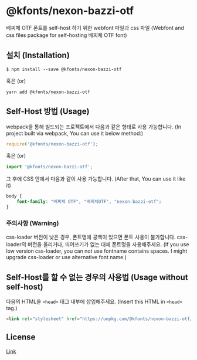 # @kfonts/nexon-bazzi-otf

배찌체 OTF 폰트를 self-host 하기 위한 webfont 파일과 css 파일
(Webfont and css files package for self-hosting 배찌체 OTF font)

## 설치 (Installation)

```
$ npm install --save @kfonts/nexon-bazzi-otf
```

혹은 (or)

```
yarn add @kfonts/nexon-bazzi-otf
```

## Self-Host 방법 (Usage)

webpack을 통해 빌드되는 프로젝트에서 다음과 같은 형태로 사용 가능합니다.
(In project built via webpack, You can use it below method:)

```js
require('@kfonts/nexon-bazzi-otf');
```

혹은 (or)

```js
import '@kfonts/nexon-bazzi-otf';
```

그 후에 CSS 안에서 다음과 같이 사용 가능합니다.
(After that, You can use it like it)

```css
body {
    font-family: "배찌체 OTF", "배찌체OTF", "nexon-bazzi-otf";
}
```

### 주의사항 (Warning)

css-loader 버전이 낮은 경우, 폰트명에 공백이 있으면 폰트 사용이 불가합니다.
css-loader의 버전을 올리거나, 띄어쓰기가 없는 대체 폰트명을 사용해주세요.
(If you use low version css-loader, you can not use fontname contains spaces.
I might upgrade css-loader or use alternative font name.)

## Self-Host를 할 수 없는 경우의 사용법 (Usage without self-host)

다음의 HTML을 `<head>` 태그 내부에 삽입해주세요.
(Insert this HTML in `<head>` tag.)

```html
<link rel="stylesheet" href="https://unpkg.com/@kfonts/nexon-bazzi-otf/index.css" />
```

## License

[Link](http://levelup.nexon.com/font/index.aspx)